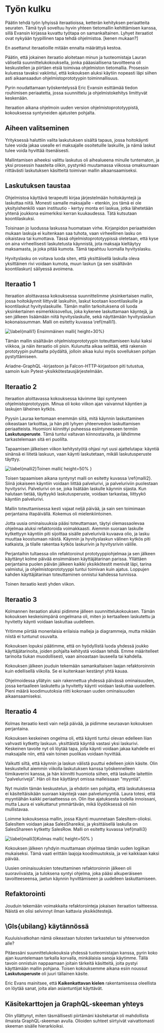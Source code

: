 # Työn kulku

Päätin tehdä työn lyhyissä iteraatioissa, ketterän kehityksen periaatteita seuraten. Tämä tyyli soveltuu hyvin yhteen tietomallin kehittämisen kanssa, sillä Evansin kirjassa kuvattu työtapa on samankaltainen. Lyhyet iteraatiot ovat nykyään tyypillinen tapa tehdä ohjelmistoa. [kenen mukaan?]

En asettanut iteraatioille mitään ennalta määrättyä kestoa.

Päätin, että jokainen iteraatio aloitetaan minun ja tuoteomistaja Lauran välisellä suunnittelukokouksella, jonka pääasiallisena tavoitteena oli keskustellen ja piirtäen etsiä toimivaa ohjelmiston tietomallia. Prosessin kuluessa tavaksi vakiintui, että kokouksen aluksi käytiin nopeasti läpi siihen asti aikaansaadun ohjelmistoprototyypin toiminnallisuus.

Pyrin noudattamaan työskentelyssä Eric Evansin esittämää tiedon rouhimisen periaatetta, jossa suunnittelu ja ohjelmistokehitys limittyvät keskenään.

Iteraation aikana ohjelmoin uuden version ohjelmistoprototyypistä, kokouksessa syntyneiden ajatusten pohjalta.

## Aiheen valitseminen

Yrityksessä haluttiin valita laskutuksen sisältä tapaus, jossa hoitokäynti tulee voida jakaa usealle eri maksajalle osoitetuille laskuille, ja nämä laskut tulee voida hyvittää itsenäisesti.

Mallintamisen aiheeksi valittu laskutus oli aihealueena minulle tuntematon, ja yksi prosessin haasteita olikin, pystynkö muutamassa viikossa omaksumaan riittävästi laskutuksen käsitteitä toimivan mallin aikaansaamiseksi.

## Laskutuksen taustaa

Ohjelmistoa käyttävä terapeutti kirjaa järjestelmään hoitokäyntejä ja laskuttaa niitä. Monesti samalle maksajalle - etenkin, jos tämä ei ole yksityishenkilö vaan instituutio - kertyy monta eri laskua, jotka lähetetään yhtenä joukkona esimerkiksi kerran kuukaudessa. Tätä kutsutaan koontilaskuksi.

Toisinaan jo luodussa laskussa huomataan virhe. Kirjanpidon periaatteiden mukaan laskuja ei kuitenkaan saa tuhota, vaan virheellinen lasku on oikaistava tai kumottava. Tässä ohjelmistoprototyypissä oletetaan, että kyse on aina virheellisesti laskutetusta käynnistä, jota maksaja kieltäytyy maksamasta, ja joka pitää kumota. Tämä tapahtuu luomalla hyvityslasku.

Hyvityslasku on voitava luoda siten, että yksittäisellä laskulla oleva yksittäinen rivi voidaan kumota, muun laskun (ja sen sisältävän koontilaskun) säilyessä avoimena.

## Iteraatio 1

Iteraation aloittavassa kokouksessa suunnittelimme yksinkertaisen mallin, jossa hoitokäynnit liittyvät laskuihin, laskut kootaan koontilaskuille ja koontilaskut hyvityslaskuille. Tämän mallin tarkoituksena oli luoda yksinkertainen esimerkkisovellus, joka kykenee laskuttamaan käyntejä, ja sen jälkeen lisäämään niitä hyvityslaskulle, sekä näyttämään hyvityslaskun kokonaissumman.
Malli on esitetty kuvassa \ref{malli1}.

![\label{malli1} Ensimmäinen malli](illustration/malli1.jpg){ height=30%}

Tämän mallin sisältävän ohjelmistoprototyypin toteuttamiseen kului kaksi viikkoa, ja näin iteraatio oli pisin. Kulunutta aikaa selittää, että rakensin prototyypin puhtaalta pöydältä, jolloin aikaa kului myös sovelluksen pohjan pystyttämiseen.

Ariadne-GraphQL -kirjastoon ja Falcon-HTTP-kirjastoon piti tutustua, samoin kuin Pytest-yksikkötestausjärjestelmään.

## Iteraatio 2

Iteraation aloittavassa kokouksessa kävimme läpi syntyneen ohjelmistoprototyypin. Minua oli koko viikon ajan vaivannut käyntien ja laskujen läheinen kytkös.

Pyysin Lauraa kertomaan enemmän siitä, mitä käynnin laskuttaminen oikeastaan tarkoittaa, ja hän piti lyhyen yhteenvedon laskuttamisen periaatteista. Huomioni kiinnittyi puheessa esiintyneeseen termiin **Laskutusperuste**. Tämä tuntui valtavan kiinnostavalta, ja lähdimme tarkastelemaan sitä eri puolilta.

Tapaamisen jälkeisen viikon kehitystyötä ohjasi nyt uusi ajattelutapa: käyntiä sinänsä ei liitetä laskuun, vaan käynti laskutetaan, mikäli laskutusperuste täyttyy.

![\label{malli2}Toinen malli](illustration/malli2.jpg){ height=50% }

Toisen tapaamisen aikana syntynyt malli on esitetty kuvassa \ref{malli2}. Siinä jokaiseen käyntiin voidaan liittää palvelurivi, ja palveluriviin puolestaan hyvitysrivi. Palvelurivi on se, joka lisätään laskulle käynnin sijasta. Kun halutaan tietää, täyttyykö laskutusperuste, voidaan tarkastaa, liittyykö käyntiin palvelurivi.

Mallin toteuttamisessa kesti vajaat neljä päivää, ja sain sen toimimaan perjantaina iltapäivällä. Kokemus oli mielenkiintoinen.

Jotta uusia ominaisuuksia pääsi toteuttamaan, täytyi olemassaolevaa ohjelmaa aluksi refaktoroida voimakkaasti. Aiemmin suoraan laskulle kytkettyyn käyntiin piti sijoittaa sisälle palveluriviä kuvaava olio, ja lasku muuttaa koostumaan näistä. Käynnin ja hyvityslaskun välinen kytkös piti katkaista, ja tilalle rakentaa kytkös laskurivin ja hyvitysrivin välille.

Perjantaihin tultaessa olin refaktoroinut prototyyppiohjelmaa ja sen jälkeen käyttänyt kolme päivää ensimmäisen käyttäjätarinan parissa. Yllättäen perjantaina puolen päivän jälkeen kaikki yksikkötestit menivät läpi, tarina valmistui, ja ohjelmistoprototyyppi tuntui toimivan kuin ajatus. Loppujen kahden käyttäjätarinan toteuttaminen onnistui kahdessa tunnissa.

Toinen iteraatio kesti yhden viikon.

## Iteraatio 3

Kolmannen iteraation aluksi pidimme jälleen suunnittelukokouksen. Tämän kokouksen keskeisimpänä ongelmana oli, miten jo kertaalleen laskutettu ja hyvitetty käynti voidaan laskuttaa uudelleen.

Yritimme piirtää monenlaisia erilaisia malleja ja diagrammeja, mutta mikään niistä ei tuntunut osuvalta.

Kokouksen lopuksi päätimme, että on hyödyllistä luoda yhdessä joukko käyttäjätarinoita, joiden pohjalta kehitystä voidaan tehdä. Emme määritelleet tarinoita tiukan muodollisesti, vaan ainoastaan lauseella tai kahdella.

Kokouksen jälkeen jouduin tekemään samankaltaisen laajan refaktoroinnin kuin edellisellä viikolla. Se ei kuitenkaan kestänyt yhtä kauaa.

Ohjelmoidessa yllätyin: sain rakennettua yhdessä päivässä ominaisuuden, jossa kertaalleen laskutettu ja hyvitetty käynti voidaan laskuttaa uudelleen. Pieni määrä koodimuutoksia riitti kokonaan uuden ominaisuuden aikaansaamiseksi.

## Iteraatio 4

Kolmas iteraatio kesti vain neljä päivää, ja pidimme seuraavan kokouksen perjantaina.

Kokouksen keskeinen ongelma oli, että käynti tuntui olevan edelleen liian vahvasti kytketty laskuun. yksittäistä käyntiä vastasi yksi laskurivi. Keskeinen tavoite nyt oli löytää tapa, jolla käynti voidaan jakaa kahdelle eri maksajalle niin, että vain toinen puolikas voidaan hyvittää.

Vaikutti siltä, että käynnin ja laskun välistä puuttui edelleen jokin käsite. Olin keskustellut aiemmin viikolla laskutuksen kanssa työskennelleen tiimikaverini kanssa, ja hän kiinnitti huomiota siihen, että laskuille laitettiin "palvelurivejä". Hän oli itse käyttänyt omissa malleissaan "myyntiä".

Nyt muistin tämän keskustelun, ja ehdotin sen pohjalta, että laskutuksessa ei käsiteltäisikään suoraan käyntejä vaan palvelumyyntiä. Laura totesi, että myyntiähän kaikki periaatteessa on. Olin itse ajatuksesta todella innoissani, mutta Laura ei vaikuttanut ymmärtävän, mikä löydöksessä oli niin mullistavaa.

Loimme kokouksessa mallin, jossa Käynti muunnetaan SalesItem-olioksi. SalesItem voidaan jakaa SalesShareiksi, ja yksittäisellä laskulla on SalesShareen kytketty SalesRow. Malli on esitetty kuvassa \ref{malli3}

![\label{malli3}Kolmas malli](illustration/malli4.jpg){ height=50% }

Kokouksen jälkeen ryhdyin muuttamaan ohjelmaa tämän uuden logiikan mukaiseksi. Tämä vaati erittäin laajoja koodimuutoksia, ja vei kaikkiaan kaksi päivää.

Uusien ominaisuuksien toteuttaminen refaktoroinnin jälkeen oli suoraviivaista, ja tuloksena syntyi ohjelma, joka pääsi alkuperäiseen tavoitteeseensa, jaetun käynnin hyvittämiseen ja uudelleen laskuttamiseen.

## Refaktorointi

Jouduin tekemään voimakkaita refaktorointeja jokaisen iteraation taitteessa. Näistä en olisi selvinnyt ilman kattavia yksikkötestejä.

## \Gls{ubilang} käytännössä

Kuuluisivatkohan nämä oikeastaan tulosten tarkastelun tai yhteenvedon alle?

Pitäessäni suunnittelukokouksia yhdessä tuoteomistajan kanssa, pyrin koko ajan kuuntelemaan tarkalla korvalla, minkälaisia sanoja käytimme. Tällä tavoin onnistuin nappaamaan joitain tärkeitä käsitteitä, joita pystyi käyttämään mallin pohjana. Toisen kokouksemme aikana esiin noussut **Laskutusperuste** oli juuri tällainen käsite.

Eric Evans mainitsee, että **Kaikenkattavan kielen** rakentamisessa oleellista on löytää sanat, joita alan asiantuntijat käyttävät.

## Käsitekarttojen ja GraphQL-skeeman yhteys

Olin yllättynyt, miten täsmällisesti piirtämäni käsitekartat oli mahdollista ilmaista GraphQL-skeeman avulla. Olioiden suhteet siirtyivät vaivattomasti skeeman sisälle hierarkioiksi.
